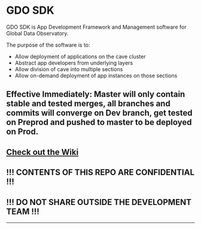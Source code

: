 # GDO SDK 

GDO SDK is App Development Framework and Management software for Global Data Observatory.

The purpose of the software is to:

* Allow deployment of applications on the cave cluster
* Abstract app developers from underlying layers
* Allow division of cave into multiple sections
* Allow on-demand deployment of app instances on those sections

## Effective Immediately: Master will only contain stable and tested merges, all branches and commits will converge on Dev branch, get tested on Preprod and pushed to master to be deployed on Prod.

## [Check out the Wiki](https://wiki.imperial.ac.uk/display/DG/Home)


## !!! CONTENTS OF THIS REPO ARE CONFIDENTIAL !!!
## !!! DO NOT SHARE OUTSIDE THE DEVELOPMENT TEAM !!!

***
